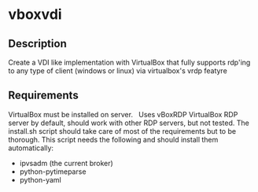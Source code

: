 # vboxvdi

## Description

Create a VDI like implementation with VirtualBox that fully supports 
rdp'ing to any type of client (windows or linux) via virtualbox's vrdp
featyre


## Requirements
VirtualBox must be installed on server.  
Uses vBoxRDP VirtualBox RDP server by default, should work with other RDP servers, but not tested.
The install.sh script should take care of most of the requirements but to be thorough.  This script needs the following and should install them automatically:
 
 - ipvsadm (the current broker)
 - python-pytimeparse
 - python-yaml



